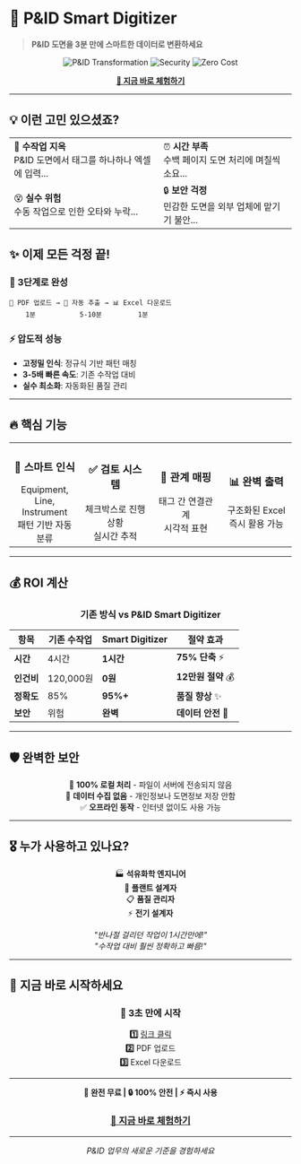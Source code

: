 # 🚀 P&ID Smart Digitizer
> **P&ID 도면을 3분 만에 스마트한 데이터로 변환하세요**

<div align="center">

![P&ID Transformation](https://img.shields.io/badge/PDF→Excel-3분-brightgreen?style=for-the-badge)
![Security](https://img.shields.io/badge/보안-100%25_로컬처리-blue?style=for-the-badge)
![Zero Cost](https://img.shields.io/badge/비용-완전무료-orange?style=for-the-badge)

**[🎯 지금 바로 체험하기](https://khk9897.github.io/P-ID-Tag-Extractor)**

</div>

---

## 💡 **이런 고민 있으셨죠?**

<table>
<tr>
<td>😤 <strong>수작업 지옥</strong><br/>P&ID 도면에서 태그를 하나하나 엑셀에 입력...</td>
<td>⏰ <strong>시간 부족</strong><br/>수백 페이지 도면 처리에 며칠씩 소요...</td>
</tr>
<tr>
<td>😵 <strong>실수 위험</strong><br/>수동 작업으로 인한 오타와 누락...</td>
<td>🔒 <strong>보안 걱정</strong><br/>민감한 도면을 외부 업체에 맡기기 불안...</td>
</tr>
</table>

## ✨ **이제 모든 걱정 끝!**

### 🎯 **3단계로 완성**
```
📁 PDF 업로드 → 🤖 자동 추출 → 📊 Excel 다운로드
    1분           5-10분         1분
```

### ⚡ **압도적 성능**
- **고정밀 인식**: 정규식 기반 패턴 매칭
- **3-5배 빠른 속도**: 기존 수작업 대비 
- **실수 최소화**: 자동화된 품질 관리

---

## 🔥 **핵심 기능**

<div align="center">
<table>
<tr>
<td align="center" width="25%">
<h3>🎯 스마트 인식</h3>
Equipment, Line, Instrument<br/>
패턴 기반 자동 분류
</td>
<td align="center" width="25%">
<h3>✅ 검토 시스템</h3>
체크박스로 진행상황<br/>
실시간 추적
</td>
<td align="center" width="25%">
<h3>🔗 관계 매핑</h3>
태그 간 연결관계<br/>
시각적 표현
</td>
<td align="center" width="25%">
<h3>📊 완벽 출력</h3>
구조화된 Excel<br/>
즉시 활용 가능
</td>
</tr>
</table>
</div>

---

## 💰 **ROI 계산**

<div align="center">

### 기존 방식 vs P&ID Smart Digitizer

| 항목 | 기존 수작업 | **Smart Digitizer** | **절약 효과** |
|------|-------------|-------------------|---------------|
| **시간** | 4시간 | **1시간** | **75% 단축** ⚡ |
| **인건비** | 120,000원 | **0원** | **12만원 절약** 💰 |
| **정확도** | 85% | **95%+** | **품질 향상** ✨ |
| **보안** | 위험 | **완벽** | **데이터 안전** 🔐 |

</div>

---

## 🛡️ **완벽한 보안**

<div align="center">

🔐 **100% 로컬 처리** - 파일이 서버에 전송되지 않음  
🚫 **데이터 수집 없음** - 개인정보나 도면정보 저장 안함  
✅ **오프라인 동작** - 인터넷 없이도 사용 가능  

</div>

---

## 🎖️ **누가 사용하고 있나요?**

<div align="center">

🏭 **석유화학 엔지니어**  
🔧 **플랜트 설계자**  
📋 **품질 관리자**  
⚡ **전기 설계자**  

*"반나절 걸리던 작업이 1시간만에!"*  
*"수작업 대비 훨씬 정확하고 빠름!"*  

</div>

---

## 🚀 **지금 바로 시작하세요**

<div align="center">

### 📍 **3초 만에 시작**

**1️⃣** [링크 클릭](https://khk9897.github.io/P-ID-Tag-Extractor)  
**2️⃣** PDF 업로드  
**3️⃣** Excel 다운로드  

---

**💎 완전 무료 | 🔒 100% 안전 | ⚡ 즉시 사용**

### **[🎯 지금 바로 체험하기](https://khk9897.github.io/P-ID-Tag-Extractor)**

---

*P&ID 업무의 새로운 기준을 경험하세요*

</div>